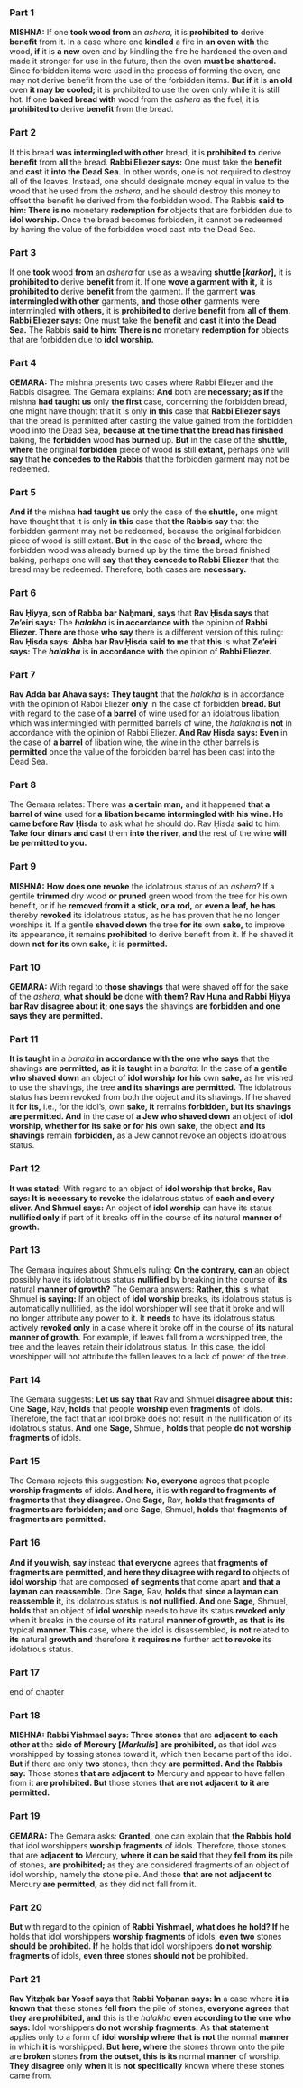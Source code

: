 ### Part 1
<strong>MISHNA:</strong> If one <b>took wood from</b> an <i>ashera</i>, it is <b>prohibited to</b> derive <b>benefit</b> from it. In a case where one <b>kindled</b> a fire in <b>an oven with</b> the wood, <b>if</b> it is <b>a new</b> oven and by kindling the fire he hardened the oven and made it stronger for use in the future, then the oven <b>must be shattered.</b> Since forbidden items were used in the process of forming the oven, one may not derive benefit from the use of the forbidden items. <b>But if</b> it is <b>an old</b> oven <b>it may be cooled;</b> it is prohibited to use the oven only while it is still hot. If one <b>baked bread with</b> wood from the <i>ashera</i> as the fuel, it is <b>prohibited to</b> derive <b>benefit</b> from the bread.

### Part 2
If this bread <b>was intermingled with other</b> bread, it is <b>prohibited to</b> derive <b>benefit</b> from <b>all</b> the bread. <b>Rabbi Eliezer says:</b> One must take the <b>benefit</b> and <b>cast</b> it <b>into the Dead Sea.</b> In other words, one is not required to destroy all of the loaves. Instead, one should designate money equal in value to the wood that he used from the <i>ashera</i>, and he should destroy this money to offset the benefit he derived from the forbidden wood. The Rabbis <b>said to him: There is no</b> monetary <b>redemption for</b> objects that are forbidden due to <b>idol worship.</b> Once the bread becomes forbidden, it cannot be redeemed by having the value of the forbidden wood cast into the Dead Sea.

### Part 3
If one <b>took</b> wood <b>from</b> an <i>ashera</i> for use as a weaving <b>shuttle [<i>karkor</i>],</b> it is <b>prohibited to</b> derive <b>benefit</b> from it. If one <b>wove a garment with it,</b> it is <b>prohibited to</b> derive <b>benefit</b> from the garment. If the garment <b>was intermingled with other</b> garments, <b>and</b> those <b>other</b> garments were intermingled <b>with others,</b> it is <b>prohibited to</b> derive <b>benefit</b> from <b>all of them. Rabbi Eliezer says:</b> One must take the <b>benefit</b> and <b>cast</b> it <b>into the Dead Sea.</b> The Rabbis <b>said to him: There is no</b> monetary <b>redemption for</b> objects that are forbidden due to <b>idol worship.</b>

### Part 4
<strong>GEMARA:</strong> The mishna presents two cases where Rabbi Eliezer and the Rabbis disagree. The Gemara explains: <b>And</b> both are <b>necessary; as if</b> the mishna <b>had taught us</b> only <b>the first</b> case, concerning the forbidden bread, one might have thought that it is only <b>in this</b> case that <b>Rabbi Eliezer says</b> that the bread is permitted after casting the value gained from the forbidden wood into the Dead Sea, <b>because at the time that the bread has finished</b> baking, the <b>forbidden</b> wood <b>has burned</b> up. <b>But</b> in the case of the <b>shuttle, where</b> the original <b>forbidden</b> piece of wood <b>is</b> still <b>extant,</b> perhaps one will <b>say</b> that <b>he concedes to the Rabbis</b> that the forbidden garment may not be redeemed.

### Part 5
<b>And if</b> the mishna <b>had taught us</b> only the case of the <b>shuttle,</b> one might have thought that it is only <b>in this</b> case that <b>the Rabbis say</b> that the forbidden garment may not be redeemed, because the original forbidden piece of wood is still extant. <b>But</b> in the case of the <b>bread,</b> where the forbidden wood was already burned up by the time the bread finished baking, perhaps one will <b>say</b> that <b>they concede to Rabbi Eliezer</b> that the bread may be redeemed. Therefore, both cases are <b>necessary.</b>

### Part 6
<b>Rav Ḥiyya, son of Rabba bar Naḥmani, says</b> that <b>Rav Ḥisda says</b> that <b>Ze’eiri says:</b> The <b><i>halakha</i></b> is <b>in accordance with</b> the opinion of <b>Rabbi Eliezer. There are</b> those <b>who say</b> there is a different version of this ruling: <b>Rav Ḥisda says: Abba bar Rav Ḥisda said to me</b> that <b>this</b> is what <b>Ze’eiri says:</b> The <b><i>halakha</i></b> is <b>in accordance with</b> the opinion of <b>Rabbi Eliezer.</b>

### Part 7
<b>Rav Adda bar Ahava says: They taught</b> that the <i>halakha</i> is in accordance with the opinion of Rabbi Eliezer <b>only</b> in the case of forbidden <b>bread. But</b> with regard to the case of <b>a barrel</b> of wine used for an idolatrous libation, which was intermingled with permitted barrels of wine, the <i>halakha</i> is <b>not</b> in accordance with the opinion of Rabbi Eliezer. <b>And Rav Ḥisda says: Even</b> in the case of <b>a barrel</b> of libation wine, the wine in the other barrels is <b>permitted</b> once the value of the forbidden barrel has been cast into the Dead Sea.

### Part 8
The Gemara relates: There was <b>a certain man,</b> and it happened <b>that a barrel of wine</b> used for <b>a libation became intermingled with his wine. He came before Rav Ḥisda</b> to ask what he should do. Rav Ḥisda <b>said</b> to him: <b>Take four dinars and cast</b> them <b>into the river, and</b> the rest of the wine <b>will be permitted to you.</b>

### Part 9
<strong>MISHNA:</strong> <b>How does one revoke</b> the idolatrous status of an <i>ashera</i>? If a gentile <b>trimmed</b> dry wood <b>or pruned</b> green wood from the tree for his own benefit, or if he <b>removed from it a stick, or a rod,</b> or <b>even a leaf, he has</b> thereby <b>revoked</b> its idolatrous status, as he has proven that he no longer worships it. If a gentile <b>shaved down</b> the tree <b>for its</b> own <b>sake,</b> to improve its appearance, it remains <b>prohibited</b> to derive benefit from it. If he shaved it down <b>not for its</b> own <b>sake,</b> it is <b>permitted.</b>

### Part 10
<strong>GEMARA:</strong> With regard to <b>those shavings</b> that were shaved off for the sake of the <i>ashera</i>, <b>what should be</b> done <b>with them? Rav Huna and Rabbi Ḥiyya bar Rav disagree about it; one says</b> the shavings <b>are forbidden and one says they are permitted.</b>

### Part 11
<b>It is taught</b> in a <i>baraita</i> <b>in accordance with the one who says</b> that the shavings <b>are permitted, as it is taught</b> in a <i>baraita</i>: In the case of <b>a gentile who shaved down</b> an object of <b>idol worship for his</b> own <b>sake,</b> as he wished to use the shavings, the tree <b>and its shavings are permitted.</b> The idolatrous status has been revoked from both the object and its shavings. If he shaved it <b>for its,</b> i.e., for the idol’s, own <b>sake, it</b> remains <b>forbidden, but its shavings are permitted. And</b> in the case of <b>a Jew who shaved down</b> an object of <b>idol worship, whether for its sake or for his</b> own <b>sake,</b> the object <b>and its shavings</b> remain <b>forbidden,</b> as a Jew cannot revoke an object’s idolatrous status.

### Part 12
<b>It was stated:</b> With regard to an object of <b>idol worship that broke, Rav says: It is necessary to revoke</b> the idolatrous status of <b>each and every sliver. And Shmuel says:</b> An object of <b>idol worship</b> can have its status <b>nullified only</b> if part of it breaks off in the course of <b>its</b> natural <b>manner of growth.</b>

### Part 13
The Gemara inquires about Shmuel’s ruling: <b>On the contrary, can</b> an object possibly have its idolatrous status <b>nullified</b> by breaking in the course of <b>its</b> natural <b>manner of growth?</b> The Gemara answers: <b>Rather, this</b> is what Shmuel <b>is saying:</b> If an object of <b>idol worship</b> breaks, its idolatrous status is automatically nullified, as the idol worshipper will see that it broke and will no longer attribute any power to it. It <b>needs</b> to have its idolatrous status actively <b>revoked only</b> in a case where it broke off in the course of <b>its</b> natural <b>manner of growth.</b> For example, if leaves fall from a worshipped tree, the tree and the leaves retain their idolatrous status. In this case, the idol worshipper will not attribute the fallen leaves to a lack of power of the tree.

### Part 14
The Gemara suggests: <b>Let us say that</b> Rav and Shmuel <b>disagree about this:</b> One <b>Sage,</b> Rav, <b>holds</b> that people <b>worship</b> even <b>fragments</b> of idols. Therefore, the fact that an idol broke does not result in the nullification of its idolatrous status. <b>And</b> one <b>Sage,</b> Shmuel, <b>holds</b> that people <b>do not worship fragments</b> of idols.

### Part 15
The Gemara rejects this suggestion: <b>No, everyone</b> agrees that people <b>worship fragments</b> of idols. <b>And here,</b> it is <b>with regard to fragments of fragments</b> that <b>they disagree.</b> One <b>Sage,</b> Rav, <b>holds</b> that <b>fragments of fragments are forbidden; and</b> one <b>Sage,</b> Shmuel, <b>holds</b> that <b>fragments of fragments are permitted.</b>

### Part 16
<b>And if you wish, say</b> instead <b>that everyone</b> agrees that <b>fragments of fragments are permitted, and here they disagree with regard to</b> objects of <b>idol worship</b> that are composed <b>of segments</b> that come apart <b>and that a layman can reassemble.</b> One <b>Sage,</b> Rav, <b>holds</b> that <b>since a layman can reassemble it,</b> its idolatrous status is <b>not nullified. And</b> one <b>Sage,</b> Shmuel, <b>holds</b> that an object of <b>idol worship</b> needs to have its status <b>revoked only</b> when it breaks in the course of <b>its</b> natural <b>manner of growth, as that is its</b> typical <b>manner. This</b> case, where the idol is disassembled, <b>is not</b> related to <b>its</b> natural <b>growth and</b> therefore it <b>requires no</b> further act <b>to revoke</b> its idolatrous status.

### Part 17
end of chapter

### Part 18
<strong>MISHNA:</strong> <b>Rabbi Yishmael says: Three stones</b> that are <b>adjacent to each other at</b> the <b>side of Mercury [<i>Markulis</i>] are prohibited,</b> as that idol was worshipped by tossing stones toward it, which then became part of the idol. <b>But</b> if there are only <b>two</b> stones, then they <b>are permitted. And the Rabbis say:</b> Those stones <b>that are adjacent to</b> Mercury and appear to have fallen from it <b>are prohibited. But</b> those stones <b>that are not adjacent to it are permitted.</b>

### Part 19
<strong>GEMARA:</strong> The Gemara asks: <b>Granted,</b> one can explain that <b>the Rabbis hold</b> that idol worshippers <b>worship fragments</b> of idols. Therefore, those stones that are <b>adjacent to</b> Mercury, <b>where it can be said</b> that they <b>fell from its</b> pile of stones, <b>are prohibited;</b> as they are considered fragments of an object of idol worship, namely the stone pile. And those <b>that are not adjacent to</b> Mercury <b>are permitted,</b> as they did not fall from it.

### Part 20
<b>But</b> with regard to the opinion of <b>Rabbi Yishmael, what does he hold? If</b> he holds that idol worshippers <b>worship fragments</b> of idols, <b>even two</b> stones <b>should be prohibited. If</b> he holds that idol worshippers <b>do not worship fragments</b> of idols, <b>even three</b> stones <b>should not</b> be prohibited.

### Part 21
<b>Rav Yitzḥak bar Yosef says</b> that <b>Rabbi Yoḥanan says: In</b> a case where <b>it is known that</b> these stones <b>fell from</b> the pile of stones, <b>everyone agrees</b> that <b>they are prohibited, and</b> this is the <i>halakha</i> <b>even according to the one who says:</b> Idol worshippers <b>do not worship fragments.</b> As <b>that statement</b> applies only to a form of <b>idol worship where that is not</b> the normal <b>manner</b> in which <b>it</b> is worshipped. <b>But here, where</b> the stones thrown onto the pile are <b>broken</b> stones <b>from the outset, this is its</b> normal <b>manner</b> of worship. <b>They disagree</b> only <b>when</b> it is <b>not specifically</b> known where these stones came from.